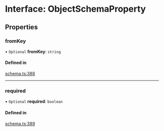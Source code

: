 # Interface: ObjectSchemaProperty

## Properties

### fromKey

• `Optional` **fromKey**: `string`

#### Defined in

[schema.ts:388](https://github.com/coda/packs-sdk/blob/main/schema.ts#L388)

___

### required

• `Optional` **required**: `boolean`

#### Defined in

[schema.ts:389](https://github.com/coda/packs-sdk/blob/main/schema.ts#L389)
